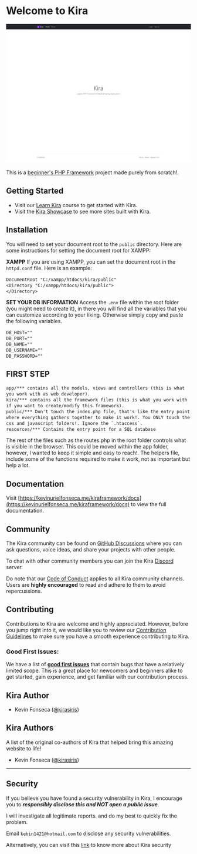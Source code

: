 # Welcome to Kira

![Kira - The lightest PHP Framework to Build Amazing Applications](screenshot.png)

This is a [beginner's PHP Framework](https://kevinurielfonseca.me/kiraframework/docs) project made purely from scratch!.

## Getting Started

- Visit our [Learn Kira](https://kevinurielfonseca.me/kiraframework/learn) course to get started with Kira.
- Visit the [Kira Showcase](https://kevinurielfonseca.me/kiraframework/showcase) to see more sites built with Kira.

## Installation

You will need to set your document root to the `public` directory. Here are some instructions for setting the document root for XAMPP:

**XAMPP**
If you are using XAMPP, you can set the document root in the `httpd.conf` file. Here is an example:

```
DocumentRoot "C:/xampp/htdocs/kira/public"
<Directory "C:/xampp/htdocs/kira/public">
</Directory>
```

**SET YOUR DB INFORMATION**
Access the `.env` file within the root folder (you might need to create it), in there you will find all the variables that you can customize according to your liking. Otherwise simply copy and paste the following variables.

```
DB_HOST=""
DB_PORT=""
DB_NAME=""
DB_USERNAME=""
DB_PASSWORD=""
```

## FIRST STEP

```
app/*** contains all the models, views and controllers (this is what you work with as web developer).
kira/*** contains all the framework files (this is what you work with if you want to create/modify this framework).
public/*** Don't touch the index.php file, that's like the entry point where everything gathers together to make it work!. You ONLY touch the css and javascript folders!. Ignore the `.htaccess`.
resources/*** Contains the entry point for a SQL database
```

The rest of the files such as the routes.php in the root folder controls what is visible in the browser. This could be moved within the app folder, however, I wanted to keep it simple and easy to reach!. The helpers file, include some of the functions required to make it work, not as important but help a lot.

## Documentation

Visit [https://kevinurielfonseca.me/kiraframework/docs](https://kevinurielfonseca.me/kiraframework/docs) to view the full documentation.

## Community

The Kira community can be found on [GitHub Discussions](https://github.com/kirasiris/kiraframework/discussions) where you can ask questions, voice ideas, and share your projects with other people.

To chat with other community members you can join the Kira [Discord](https://kevinurielfonseca.me/discord) server.

Do note that our [Code of Conduct](https://github.com/kirasiris/kiraframework/blob/main/CODE_OF_CONDUCT.md) applies to all Kira community channels. Users are **highly encouraged** to read and adhere to them to avoid repercussions.

## Contributing

Contributions to Kira are welcome and highly appreciated. However, before you jump right into it, we would like you to review our [Contribution Guidelines](/contributing.md) to make sure you have a smooth experience contributing to Kira.

### Good First Issues:

We have a list of **[good first issues](https://github.com/kirasiris/kiraframework/labels/good%20first%20issue)** that contain bugs that have a relatively limited scope. This is a great place for newcomers and beginners alike to get started, gain experience, and get familiar with our contribution process.

## Kira Author

- Kevin Fonseca ([@kirasiris](https://github.com/kirasiris))

## Kira Authors

A list of the original co-authors of Kira that helped bring this amazing website to life!

- Kevin Fonseca ([@kirasiris](https://github.com/kirasiris))

---

## Security

If you believe you have found a security vulnerability in Kira, I encourage you to **_responsibly disclose this and NOT open a public issue_**.

I will investigate all legitimate reports. and do my best to quickly fix the problem.

Email `kebin1421@hotmail.com` to disclose any security vulnerabilities.

Alternatively, you can visit this [link](https://kevinurielfonseca.me/security) to know more about Kira security
